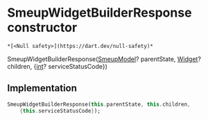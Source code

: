 


# SmeupWidgetBuilderResponse constructor




    *[<Null safety>](https://dart.dev/null-safety)*



SmeupWidgetBuilderResponse([SmeupModel](../../smeup_models_widgets_smeup_model/SmeupModel-class.md)? parentState, [Widget](https://api.flutter.dev/flutter/widgets/Widget-class.html)? children, {[int](https://api.flutter.dev/flutter/dart-core/int-class.html)? serviceStatusCode})





## Implementation

```dart
SmeupWidgetBuilderResponse(this.parentState, this.children,
    {this.serviceStatusCode});
```







